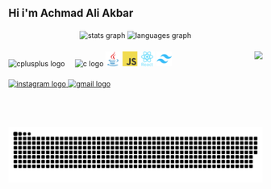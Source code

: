 <h2 align="left">Hi i'm Achmad Ali Akbar </h2>

###

<div align="center">
  <img src="https://github-readme-stats.vercel.app/api?username=Barcodew&hide_title=false&hide_rank=false&show_icons=true&include_all_commits=true&count_private=true&disable_animations=false&theme=dracula&locale=en&hide_border=false" height="150" alt="stats graph"  />
  <img src="https://github-readme-stats.vercel.app/api/top-langs?username=Barcodew&locale=en&hide_title=false&layout=compact&card_width=320&langs_count=5&theme=dracula&hide_border=false" height="150" alt="languages graph"  />
</div>

###

<img align="right" height="150" src="https://avatars.githubusercontent.com/u/114000864?v=4"  />

###

<div align="left">
  <img src="https://cdn.jsdelivr.net/gh/devicons/devicon/icons/cplusplus/cplusplus-original.svg" height="30" alt="cplusplus logo"  />
  <img width="12" />
  <img src="https://cdn.jsdelivr.net/gh/devicons/devicon/icons/c/c-original.svg" height="30" alt="c logo"  />
  <img src="https://raw.githubusercontent.com/devicons/devicon/v2.15.1/icons/java/java-original.svg" height="30" alt="j logo"  />
  <img src="https://raw.githubusercontent.com/devicons/devicon/v2.15.1/icons/javascript/javascript-original.svg" height="30" alt="js logo"  />
  <img src="https://raw.githubusercontent.com/devicons/devicon/v2.15.1/icons/react/react-original-wordmark.svg" height="30" alt="react logo"  />
   <img src="https://raw.githubusercontent.com/devicons/devicon/v2.15.1/icons/tailwindcss/tailwindcss-plain.svg" height="30" alt="tailwind logo"  />
</div>

###

<div align="left">
  <a href="https://www.instagram.com/ahmadaliakbar203/" target="_blank">
    <img src="https://img.shields.io/static/v1?message=Instagram&logo=instagram&label=&color=E4405F&logoColor=white&labelColor=&style=for-the-badge" height="35" alt="instagram logo"  />
  </a>
  <a href="barcodew@outlook.com" target="_blank">
    <img src="https://img.shields.io/static/v1?message=Gmail&logo=gmail&label=&color=D14836&logoColor=white&labelColor=&style=for-the-badge" height="35" alt="gmail logo"  />
  </a>
</div>

###

<br clear="both">

<img src="https://raw.githubusercontent.com/IniTyoo/IniTyoo/output/snake.svg" alt="Snake animation" />

###
